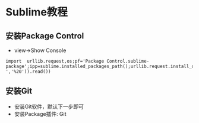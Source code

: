 # Sublime教程

## 安装Package Control
- view->Show Console
```
import  urllib.request,os;pf='Package Control.sublime-package';ipp=sublime.installed_packages_path();urllib.request.install_opener(urllib.request.build_opener(urllib.request.ProxyHandler()));open(os.path.join(ipp,pf),'wb').write(urllib.request.urlopen('http://sublime.wbond.net/'+pf.replace(' ','%20')).read())
```

## 安装Git
- 安装Git软件，默认下一步即可
- 安装Package插件: Git